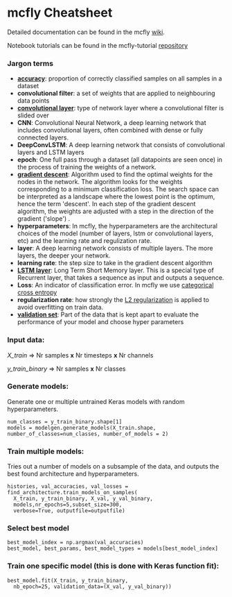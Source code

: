 # mcfly Cheatsheet

Detailed documentation can be found in the mcfly [wiki](https://github.com/NLeSC/mcfly/wiki/Home---mcfly).

Notebook tutorials can be found in the mcfly-tutorial [repository](https://github.com/NLeSC/mcfly-tutorial)

### Jargon terms
* [**accuracy**](https://en.wikipedia.org/wiki/Evaluation_of_binary_classifiers): proportion of correctly classified samples on all samples in a dataset
* **convolutional filter**: a set of weights that are applied to neighbouring data points
* [**convolutional layer**](http://ufldl.stanford.edu/tutorial/supervised/FeatureExtractionUsingConvolution/): type of network layer where a convolutional filter is slided over
* **CNN**: Convolutional Neural Network, a deep learning network that includes convolutional layers, often combined with dense or fully connected layers.
* **DeepConvLSTM**: A deep learning network that consists of convolutional layers and LSTM layers
* **epoch**: One full pass through a dataset (all datapoints are seen once) in the process of training the weights of a network.
* [**gradient descent**](http://cs231n.github.io/optimization-1/): Algorithm used to find the optimal weights for the nodes in the network. The algorithm looks for the weights corresponding to a minimum classification loss. The search space can be interpreted as a landscape where the lowest point is the optimum, hence the term 'descent'. In each step of the gradient descent algorithm, the weights are adjusted with a step in the direction of  the gradient ('slope') .
* **hyperparameters**: In mcfly, the hyperparameters are the architectural choices of the model (number of layers, lstm or convolutional layers, etc) and the learning rate and regulization rate.
* **layer**: A deep learning network consists of multiple layers. The more layers, the deeper your network.
* **learning rate**: the step size to take in the gradient descent algorithm
* [**LSTM layer**](http://colah.github.io/posts/2015-08-Understanding-LSTMs/): Long Term Short Memory layer. This is a special type of Recurrent layer, that takes a sequence as input and outputs a sequence.
* **Loss**: An indicator of classification error. In mcfly we use [categorical cross entropy](http://cs231n.github.io/linear-classify/#softmax)
* **regularization rate**: how strongly the [L2 regularization](http://cs231n.github.io/neural-networks-2/#reg) is applied to avoid overfitting on train data.
* **[validation set](https://en.wikipedia.org/wiki/Test_set#Validation_set)**: Part of the data that is kept apart to evaluate the performance of your model and choose hyper parameters




### Input data:
*X_train* => Nr samples **x** Nr timesteps **x**  Nr channels

*y_train_binary* => Nr samples **x** Nr classes

### Generate models:
Generate one or multiple untrained Keras models with random hyperparameters.

```
num_classes = y_train_binary.shape[1]
models = modelgen.generate_models(X_train.shape, number_of_classes=num_classes, number_of_models = 2)
```

### Train multiple models:
Tries out a number of models on a subsample of the data, and outputs the best found architecture and hyperparameters.
```
histories, val_accuracies, val_losses = find_architecture.train_models_on_samples(
  X_train, y_train_binary, X_val, y_val_binary,
  models,nr_epochs=5,subset_size=300,
  verbose=True, outputfile=outputfile)
```
### Select best model
```
best_model_index = np.argmax(val_accuracies)
best_model, best_params, best_model_types = models[best_model_index]
```

### Train one specific model (this is done with Keras function fit):
```
best_model.fit(X_train, y_train_binary,
  nb_epoch=25, validation_data=(X_val, y_val_binary))
```
